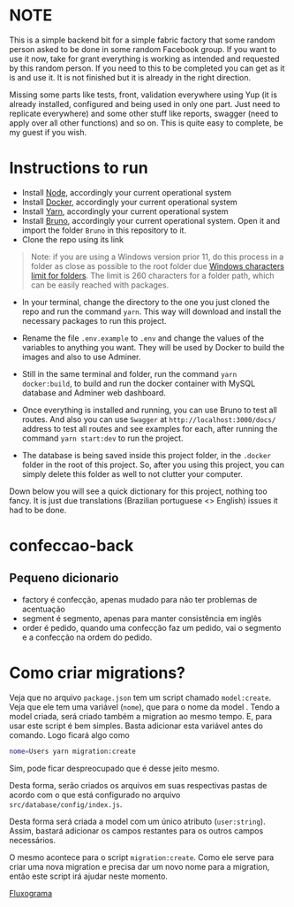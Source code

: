 # NOTE

This is a simple backend bit for a simple fabric factory that some random person asked to be done in some random Facebook group. If you want to use it now, take for grant everything is working as intended and requested by this random person. If you need to this to be completed you can get as it is and use it. It is not finished but it is already in the right direction.

Missing some parts like tests, front, validation everywhere using Yup (it is already installed, configured and being used in only one part. Just need to replicate everywhere) and some other stuff like reports, swagger (need to apply over all other functions) and so on. This is quite easy to complete, be my guest if you wish.

# Instructions to run

- Install [Node](https://nodejs.org/en/download/package-manager/current), accordingly your current operational system
- Install [Docker](https://www.docker.com/products/docker-desktop/), accordingly your current operational system
- Install [Yarn](https://yarnpkg.com/getting-started/install), accordingly your current operational system
- Install [Bruno](https://www.usebruno.com/downloads), accordingly your current operational system. Open it and import the folder `Bruno` in this repository to it.
- Clone the repo using its link

> Note: if you are using a Windows version prior 11, do this process in a folder as close as possible to the root folder due [Windows characters limit for folders](https://learn.microsoft.com/en-us/windows/win32/fileio/maximum-file-path-limitation?tabs=registry). The limit is 260 characters for a folder path, which can be easily reached with packages.

- In your terminal, change the directory to the one you just cloned the repo and run the command `yarn`. This way will download and install the necessary packages to run this project.
- Rename the file `.env.example` to `.env` and change the values of the variables to anything you want. They will be used by Docker to build the images and also to use Adminer.

- Still in the same terminal and folder, run the command `yarn docker:build`, to build and run the docker container with MySQL database and Adminer web dashboard.

- Once everything is installed and running, you can use Bruno to test all routes. And also you can use `Swagger` at `http://localhost:3000/docs/` address to test all routes and see examples for each, after running the command `yarn start:dev` to run the project.

- The database is being saved inside this project folder, in the `.docker` folder in the root of this project. So, after you using this project, you can simply delete this folder as well to not clutter your computer.

Down below you will see a quick dictionary for this project, nothing too fancy. It is just due translations (Brazilian portuguese <> English) issues it had to be done.

# confeccao-back

## Pequeno dicionario

- factory é confecção, apenas mudado para não ter problemas de acentuação
- segment é segmento, apenas para manter consistência em inglês
- order é pedido, quando uma confecção faz um pedido, vai o segmento e a confecção na ordem do pedido.

# Como criar migrations?

Veja que no arquivo `package.json` tem um script chamado `model:create`. Veja que ele tem uma variável (`nome`), que para o nome da model . Tendo a model criada, será criado também a migration ao mesmo tempo. E, para usar este script é bem simples. Basta adicionar esta variável antes do comando. Logo ficará algo como

```bash
nome=Users yarn migration:create
```

Sim, pode ficar despreocupado que é desse jeito mesmo.

Desta forma, serão criados os arquivos em suas respectivas pastas de acordo com o que está configurado no arquivo `src/database/config/index.js`.

Desta forma será criada a model com um único atributo (`user:string`). Assim, bastará adicionar os campos restantes para os outros campos necessários.

O mesmo acontece para o script `migration:create`. Como ele serve para criar uma nova migration e precisa dar um novo nome para a migration, então este script irá ajudar neste momento.

[Fluxograma](https://app.diagrams.net/#G1BWAZDdyIzVhf7kJnolYHy2COuRgGGnFM#%7B%22pageId%22%3A%22C5RBs43oDa-KdzZeNtuy%22%7D)
